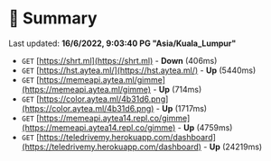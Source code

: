 # 📖 Summary
Last updated: **16/6/2022, 9:03:40 PG "Asia/Kuala_Lumpur"**

- `GET` [https://shrt.ml](https://shrt.ml) - **Down** (406ms)
- `GET` [https://hst.aytea.ml/](https://hst.aytea.ml/) - **Up** (5440ms)
- `GET` [https://memeapi.aytea.ml/gimme](https://memeapi.aytea.ml/gimme) - **Up** (714ms)
- `GET` [https://color.aytea.ml/4b31d6.png](https://color.aytea.ml/4b31d6.png) - **Up** (1717ms)
- `GET` [https://memeapi.aytea14.repl.co/gimme](https://memeapi.aytea14.repl.co/gimme) - **Up** (4759ms)
- `GET` [https://teledrivemy.herokuapp.com/dashboard](https://teledrivemy.herokuapp.com/dashboard) - **Up** (24219ms)
